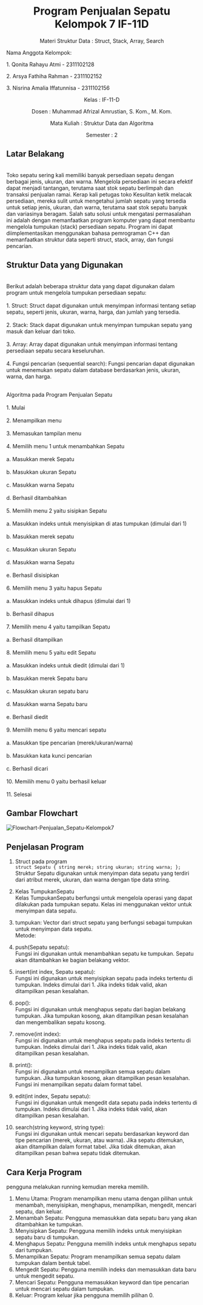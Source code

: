 # <h1 align="center">Program Penjualan Sepatu Kelompok 7 IF-11D </h1>
<p align="center"> Materi Struktur Data : Struct, Stack, Array, Search </p>

</p>Nama Anggota Kelompok: 
</p> 1. Qonita Rahayu Atmi - 2311102128</p>
</p> 2. Arsya Fathiha Rahman - 2311102152</p>
</p> 3. Nisrina Amalia Iffatunnisa - 2311102156</p>

<p align="center">  Kelas : IF-11-D </p>
<p align="center"> Dosen : Muhammad Afrizal Amrustian, S. Kom., M. Kom. </p>
<p align="center">  Mata Kuliah : Struktur Data dan Algoritma  <br/>
<p align="center">  Semester : 2 </p>

## Latar Belakang
</br> Toko sepatu sering kali memiliki banyak persediaan sepatu dengan berbagai jenis, ukuran, dan warna. Mengelola persediaan ini secara efektif dapat menjadi tantangan, terutama saat stok sepatu berlimpah dan transaksi penjualan ramai. Kerap kali petugas toko Kesulitan ketik melacak persediaan, mereka sulit untuk mengetahui jumlah sepatu yang tersedia untuk setiap jenis, ukuran, dan warna, terutama saat stok sepatu banyak dan variasinya beragam. Salah satu solusi untuk mengatasi permasalahan ini adalah dengan memanfaatkan program komputer yang dapat membantu mengelola tumpukan (stack) persediaan sepatu. Program ini dapat diimplementasikan menggunakan bahasa pemrograman C++ dan memanfaatkan struktur data seperti struct, stack, array, dan fungsi pencarian. </br>

## Struktur Data yang Digunakan
</br> Berikut adalah beberapa struktur data yang dapat digunakan dalam program untuk mengelola tumpukan persediaan sepatu:</br>
</br> 1. Struct: Struct dapat digunakan untuk menyimpan informasi tentang setiap sepatu, seperti jenis, ukuran, warna, harga, dan jumlah yang tersedia. </br>
</br> 2. Stack: Stack dapat digunakan untuk menyimpan tumpukan sepatu yang masuk dan keluar dari toko.</br>
</br> 3. Array: Array dapat digunakan untuk menyimpan informasi tentang persediaan sepatu secara keseluruhan.</br>
</br> 4. Fungsi pencarian (sequential search): Fungsi pencarian dapat digunakan untuk menemukan sepatu dalam database berdasarkan jenis, ukuran, warna, dan harga. </br>

 </br> Algoritma pada Program Penjualan Sepatu  </br>
 </br> 1. Mulai  </br>
 </br> 2. Menampilkan menu </br>
 </br> 3. Memasukan tampilan menu  </br>
 </br> 4. Memilih menu 1 untuk menambahkan Sepatu  </br>
         </br> a. Masukkan merek Sepatu  </br>
         </br> b. Masukkan ukuran Sepatu  </br>
         </br> c. Masukkan warna Sepatu  </br>
         </br> d. Berhasil ditambahkan  </br>
 </br> 5. Memilih menu 2 yaitu sisipkan Sepatu  </br>
         </br> a. Masukkan indeks untuk menyisipkan di atas tumpukan (dimulai dari 1)  </br>
         </br> b. Masukkan merek sepatu  </br>
         </br> c. Masukkan ukuran Sepatu  </br>
         </br> d. Masukkan warna Sepatu  </br>
         </br> e. Berhasil disisipkan  </br>
</br> 6. Memilih menu 3 yaitu hapus Sepatu  </br>
         </br> a. Masukkan indeks untuk dihapus (dimulai dari 1)  </br>
         </br> b. Berhasil dihapus  </br>
 </br> 7. Memilih menu 4 yaitu tampilkan Sepatu  </br>
         </br> a. Berhasil ditampilkan  </br>
 </br> 8. Memilih menu 5 yaitu edit Sepatu  </br>
         </br> a. Masukkan indeks untuk diedit (dimulai dari 1)  </br>
         </br> b. Masukkan merek Sepatu baru  </br>
         </br> c. Masukkan ukuran sepatu baru  </br>
         </br> d. Masukkan warna Sepatu baru </br> 
         </br> e. Berhasil diedit </br>
</br> 9. Memilih menu 6 yaitu mencari sepatu </br>
         </br> a. Masukkan tipe pencarian (merek/ukuran/warna) </br>
         </br> b. Masukkan kata kunci pencarian </br>
         </br> c. Berhasil dicari </br>
</br> 10. Memilih menu 0 yaitu berhasil keluar </br>
</br> 11.  Selesai </br>

## Gambar Flowchart 
![Flowchart-Penjualan_Sepatu-Kelompok7](https://github.com/arsyafarahman123/Tugas-Besar-Struktur-Data-Kelompok7/blob/main/Flowchart%20Program%20Penjualan%20Sepatu%20Kelompok%207.jpeg)<br/>

## Penjelasan Program

1. Struct pada program </br>
```struct Sepatu { string merek; string ukuran; string warna; };``` </br>
Struktur Sepatu digunakan untuk menyimpan data sepatu yang terdiri dari atribut merek, ukuran, dan warna dengan tipe data string. </br>

2. Kelas TumpukanSepatu </br>
Kelas TumpukanSepatu berfungsi untuk mengelola operasi yang dapat dilakukan pada tumpukan sepatu. Kelas ini menggunakan vektor <sepatu> untuk menyimpan data sepatu. </br>

3. tumpukan: Vector dari struct sepatu yang berfungsi sebagai tumpukan untuk menyimpan data sepatu.</br>
Metode:</br>

1. push(Sepatu sepatu): </br>
Fungsi ini digunakan untuk menambahkan sepatu ke tumpukan. Sepatu akan ditambahkan ke bagian belakang vektor.</br>
2. insert(int index, Sepatu sepatu):</br>
Fungsi ini digunakan untuk menyisipkan sepatu pada indeks tertentu di tumpukan. Indeks dimulai dari 1. Jika indeks tidak valid, akan ditampilkan pesan kesalahan. </br>
3. pop():</br>
Fungsi ini digunakan untuk menghapus sepatu dari bagian belakang tumpukan. Jika tumpukan kosong, akan ditampilkan pesan kesalahan dan mengembalikan sepatu kosong.</br>
4. remove(int index):</br>
Fungsi ini digunakan untuk menghapus sepatu pada indeks tertentu di tumpukan. Indeks dimulai dari 1. Jika indeks tidak valid, akan ditampilkan pesan kesalahan.</br>
5. print(): </br>
Fungsi ini digunakan untuk menampilkan semua sepatu dalam tumpukan. Jika tumpukan kosong, akan ditampilkan pesan kesalahan. Fungsi ini menampilkan sepatu dalam format tabel. </br>
6. edit(int index, Sepatu sepatu): </br>
Fungsi ini digunakan untuk mengedit data sepatu pada indeks tertentu di tumpukan. Indeks dimulai dari 1. Jika indeks tidak valid, akan ditampilkan pesan kesalahan. </br>
7. search(string keyword, string type):</br>
Fungsi ini digunakan untuk mencari sepatu berdasarkan keyword dan tipe pencarian (merek, ukuran, atau warna). Jika sepatu ditemukan, akan ditampilkan dalam format tabel. Jika tidak ditemukan, akan ditampilkan pesan bahwa sepatu tidak ditemukan.</br>

## Cara Kerja Program
pengguna melakukan running kemudian mereka memilih. </br>
1. Menu Utama: Program menampilkan menu utama dengan pilihan untuk menambah, menyisipkan, menghapus, menampilkan, mengedit, mencari sepatu, dan keluar. </br>
2. Menambah Sepatu: Pengguna memasukkan data sepatu baru yang akan ditambahkan ke tumpukan.  </br>
3. Menyisipkan Sepatu: Pengguna memilih indeks untuk menyisipkan sepatu baru di tumpukan. </br>
4. Menghapus Sepatu: Pengguna memilih indeks untuk menghapus sepatu dari tumpukan. </br>
5. Menampilkan Sepatu: Program menampilkan semua sepatu dalam tumpukan dalam bentuk tabel.  </br>
6. Mengedit Sepatu: Pengguna memilih indeks dan memasukkan data baru untuk mengedit sepatu.  </br>
7. Mencari Sepatu: Pengguna memasukkan keyword dan tipe pencarian untuk mencari sepatu dalam tumpukan. </br>
8. Keluar: Program keluar jika pengguna memilih pilihan 0.  </br>



 

